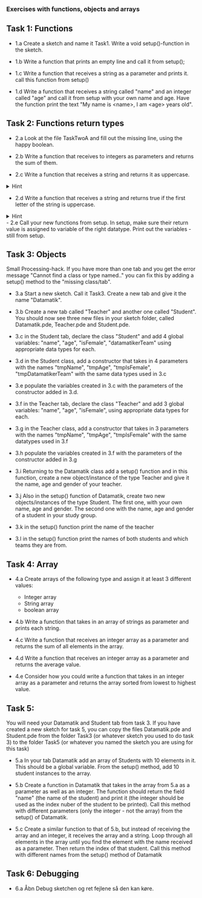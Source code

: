 ### Exercises with functions, objects and arrays

## Task 1: Functions

 - 1.a Create a sketch and name it Task1. Write a void setup()-function in the sketch.

 - 1.b Write a function that prints an empty line and call it from setup();

 - 1.c Write a function that receives a string as a parameter and prints it. 
    call this function from setup()

 - 1.d Write a function that receives a string called "name" and an integer called "age" and call it from setup with your own name and age. Have the function print the text "My name is \<name\>, I am \<age\> years old".

## Task 2: Functions return types

- 2.a Look at the file TaskTwoA and fill out the missing line, using the happy boolean. 

- 2.b Write a function that receives to integers as parameters and returns the sum of them.

- 2.c Write a function that receives a string and returns it as uppercase. 
<details>
  <summary>Hint</summary>
  <p>use the String-method ".toUpperCase()" on your string. Notice that toUpperCase() has a string as returntype </p>
</details>

- 2.d Write a function that receives a string and returns true if the first letter of the string is uppercase. 
<details>
  <summary>Hint</summary>
  <p>use the String-method ".charAt(0)" and "Character.isUpperCase('a');" </p>
</details>
- 2.e Call your new functions from setup. In setup, make sure their return value is assigned to variable of the right datatype. Print out the variables - still from setup.


## Task 3: Objects
Small Processing-hack. If you have more than one tab and you get the error message "Cannot find a class or type named.." you can fix this by adding a setup() method to the "missing class/tab".


- 3.a Start a new sketch. Call it Task3. Create a new tab and give it the name "Datamatik".

- 3.b Create a new tab called "Teacher" and another one called "Student". You should now see three new files in your sketch folder, called Datamatik.pde, Teacher.pde and Student.pde.

- 3.c in the Student tab, declare the class "Student" and add 4 global variables: "name", "age", "isFemale", "datamatikerTeam" using appropriate data types for each.

- 3.d in the Student class, add a constructor that takes in 4 parameters with the names "tmpName", "tmpAge", "tmpIsFemale", "tmpDatamatikerTeam" with the same data types used in 3.c

- 3.e populate the variables created in 3.c with the parameters of the constructor added in 3.d.

- 3.f in the Teacher tab, declare the class "Teacher" and add 3 global variables: "name", "age", "isFemale", using appropriate data types for each.

- 3.g in the Teacher class, add a constructor that takes in 3 parameters with the names "tmpName", "tmpAge", "tmpIsFemale" with the same datatypes used in 3.f

- 3.h populate the variables created in 3.f with the parameters of the constructor added in 3.g

- 3.i Returning to the Datamatik class add a setup() function and in this function, create a new object/instance of the type Teacher and give it the name, age and gender of your teacher. 

- 3.j Also in the setup() function of Datamatik, create two new objects/instances of the type Student. The first one, with your own name, age and gender. The second one with the name, age and gender of a student in your study group. 

- 3.k in the setup() function print the name of the teacher

- 3.l in the setup() function print the names of both students and which teams they are from. 


## Task 4: Array

- 4.a Create arrays of the following type and assign it at least 3 different values: 
  - Integer array
  - String array
  - boolean array

- 4.b Write a function that takes in an array of strings as parameter and prints each string.

- 4.c Write a function that receives an integer array as a parameter and returns the sum of all elements in the array.

- 4.d Write a function that receives an integer array as a parameter and returns the average value.	

- 4.e Consider how you could write a function that takes in an integer array as a parameter and returns the array sorted from lowest to highest value.

## Task 5:  
You will need your Datamatik and Student tab from task 3. If you have created a new sketch for task 5, you can copy the files Datamatik.pde and Student.pde from the folder Task3 (or whatever sketch you used to do task 3) to the folder Task5 (or whatever you named the sketch you are using for this task)

- 5.a In your tab Datamatik add an array of Students with 10 elements in it. This should be a global variable. From the setup() method, add 10 student instances to the array. 

- 5.b Create a function in Datamatik that takes in the array from 5.a as a parameter as well as an integer. The function should return the field "name" (the name of the student) and print it (the integer should be used as the index nuber of the student to be printed). Call this method with different parameters (only the integer - not the array) from the setup() of Datamatik.

- 5.c Create a similar function to that of 5.b, but instead of receiving the array and an integer, it receives the array and a string. Loop through all elements in the array until you find the element with the name received as a parameter. Then return the index of that student. Call this method with different names from the setup() method of Datamatik

## Task 6: Debugging

- 6.a Åbn Debug sketchen og ret fejlene så den kan køre.

